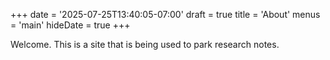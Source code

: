 +++
date = '2025-07-25T13:40:05-07:00'
draft = true
title = 'About'
menus = 'main'
hideDate = true
+++

Welcome. This is a site that is being used to park research notes.
